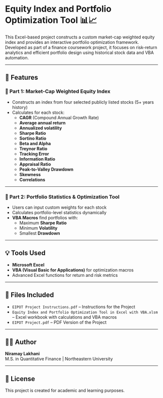 # Equity Index and Portfolio Optimization Tool 📊📈

This Excel-based project constructs a custom market-cap weighted equity index and provides an interactive portfolio optimization framework. Developed as part of a finance coursework project, it focuses on risk-return analytics and efficient portfolio design using historical stock data and VBA automation.

---

## 🧮 Features

### 🔹 Part 1: Market-Cap Weighted Equity Index

- Constructs an index from four selected publicly listed stocks (5+ years history)
- Calculates for each stock:
  - **CAGR** (Compound Annual Growth Rate)
  - **Average annual return**
  - **Annualized volatility**
  - **Sharpe Ratio**
  - **Sortino Ratio**
  - **Beta and Alpha**
  - **Treynor Ratio**
  - **Tracking Error**
  - **Information Ratio**
  - **Appraisal Ratio**
  - **Peak-to-Valley Drawdown**
  - **Skewness**
  - **Correlations**

---

### 🔹 Part 2: Portfolio Statistics & Optimization Tool

- Users can input custom weights for each stock
- Calculates portfolio-level statistics dynamically
- **VBA Macros** find portfolios with:
  - Maximum **Sharpe Ratio**
  - Minimum **Volatility**
  - Smallest **Drawdown**

---

## 💡 Tools Used

- **Microsoft Excel**
- **VBA (Visual Basic for Applications)** for optimization macros
- Advanced Excel functions for return and risk metrics

---

## 📁 Files Included

- `EIPOT Project Instructions.pdf` – Instructions for the Project
- `Equity Index and Portfolio Optimization Tool in Excel with VBA.xlsm` – Excel workbook with calculations and VBA macros
- `EIPOT Project.pdf` – PDF Version of the Project
---

## 👨‍💻 Author

**Niramay Lakhani**  
M.S. in Quantitative Finance | Northeastern University

---

## 📝 License

This project is created for academic and learning purposes.
